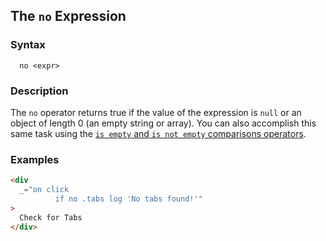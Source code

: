 
## The `no` Expression

### Syntax

```ebnf
  no <expr>
```

### Description

The `no` operator returns true if the value of the expression is `null` or an
object of length 0 (an empty string or array). You can also accomplish this
same task using the [`is empty` and `is not empty` comparisons operators](/expressions/comparison-operator).

### Examples

```html
<div
  _="on click 
          if no .tabs log 'No tabs found!'"
>
  Check for Tabs
</div>
```
